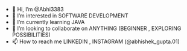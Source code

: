 - 👋 Hi, I’m @Abhi3383
- 👀 I’m interested in SOFTWARE DEVELOPMENT
- 🌱 I’m currently learning JAVA
- 💞️ I’m looking to collaborate on ANYTHING (BEGINNER , EXPLORING POSSIBILITIES)
- 📫 How to reach me LINKEDIN , INSTAGRAM (@abhishek_gupta.01)

<!---
Abhi3383/Abhi3383 is a ✨ special ✨ repository because its `README.md` (this file) appears on your GitHub profile.
You can click the Preview link to take a look at your changes.
--->
